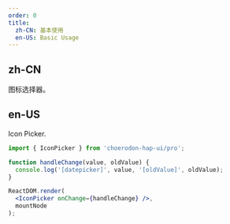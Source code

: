 ```yaml
---
order: 0
title:
  zh-CN: 基本使用
  en-US: Basic Usage
---
```


## zh-CN

图标选择器。

## en-US

Icon Picker.

````jsx
import { IconPicker } from 'choerodon-hap-ui/pro';

function handleChange(value, oldValue) {
  console.log('[datepicker]', value, '[oldValue]', oldValue);
}

ReactDOM.render(
  <IconPicker onChange={handleChange} />,
  mountNode
);
````
